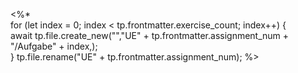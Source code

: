 <%*  
for (let index = 0; index < tp.frontmatter.exercise_count; index++) {  
  await tp.file.create_new("","UE" + tp.frontmatter.assignment_num + "/Aufgabe" + index,);  
}
tp.file.rename("UE" + tp.frontmatter.assignment_num);
%>